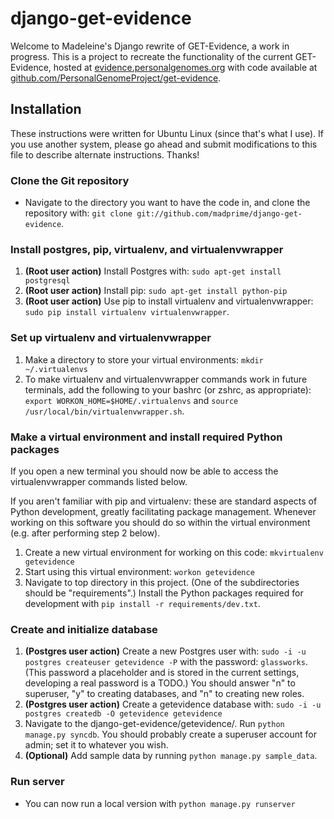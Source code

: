 django-get-evidence
===================

Welcome to Madeleine's Django rewrite of GET-Evidence, a work in progress. 
This is a project to recreate the functionality of the current GET-Evidence,
hosted at [evidence.personalgenomes.org](http://evidence.personalgenomes.org) with code available at
[github.com/PersonalGenomeProject/get-evidence](https://github.com/PersonalGenomeProject/get-evidence).

Installation
------------
These instructions were written for Ubuntu Linux (since that's what I use).
If you use another system, please go ahead and submit modifications to this file
to describe alternate instructions. Thanks!

### Clone the Git repository ###

* Navigate to the directory you want to have the code in, and clone the 
repository with: `git clone git://github.com/madprime/django-get-evidence`.

### Install postgres, pip, virtualenv, and virtualenvwrapper ###

1. **(Root user action)** Install Postgres with: `sudo apt-get install postgresql` 
2. **(Root user action)** Install pip: `sudo apt-get install python-pip` 
3. **(Root user action)** Use pip to install virtualenv and virtualenvwrapper: `sudo pip install virtualenv virtualenvwrapper`.

### Set up virtualenv and virtualenvwrapper ###

1. Make a directory to store your virtual environments: `mkdir ~/.virtualenvs`
2. To make virtualenv and virtualenvwrapper commands work in future terminals, add the 
following to your bashrc (or zshrc, as appropriate): 
`export WORKON_HOME=$HOME/.virtualenvs` and
`source /usr/local/bin/virtualenvwrapper.sh`.

### Make a virtual environment and install required Python packages ###

If you open a new terminal you should now be able to access the virtualenvwrapper commands listed below.

If you aren't familiar with pip and virtualenv: these are standard aspects of Python development,
greatly facilitating package management. Whenever working on this software you should do so within
the virtual environment (e.g. after performing step 2 below).

1. Create a new virtual environment for working on this code: `mkvirtualenv getevidence`
2. Start using this virtual environment: `workon getevidence`
3. Navigate to top directory in this project. (One of the subdirectories
should be "requirements".) Install the Python packages required for development with 
`pip install -r requirements/dev.txt`.

### Create and initialize database ###

1. **(Postgres user action)** Create a new Postgres user with: `sudo -i -u postgres createuser getevidence -P`
with the password: `glassworks`. (This password a placeholder and is stored in the current settings,
developing a real password is a TODO.) You should answer "n" to superuser, "y" to creating databases,
and "n" to creating new roles.
2. **(Postgres user action)** Create a getevidence database with:
`sudo -i -u postgres createdb -O getevidence getevidence`
3. Navigate to the django-get-evidence/getevidence/. Run `python manage.py syncdb`. You should probably 
create a superuser account for admin; set it to whatever you wish.
4. **(Optional)** Add sample data by running `python manage.py sample_data`.

### Run server ###

* You can now run a local version with `python manage.py runserver`
